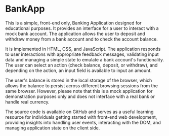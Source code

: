 # BankApp
This is a simple, front-end only, Banking Application designed for educational purposes. It provides an interface for a user to interact with a mock bank account. The application allows the user to deposit and withdraw money from a bank account and to check the account balance.

It is implemented in HTML, CSS, and JavaScript. The application responds to user interactions with appropriate feedback messages, validating input data and managing a simple state to emulate a bank account's functionality. The user can select an action (check balance, deposit, or withdraw), and depending on the action, an input field is available to input an amount.

The user's balance is stored in the local storage of the browser, which allows the balance to persist across different browsing sessions from the same browser. However, please note that this is a mock application for demonstration purposes only and does not interface with a real bank or handle real currency.

The source code is available on GitHub and serves as a useful learning resource for individuals getting started with front-end web development, providing insights into handling user events, interacting with the DOM, and managing application state on the client side.
